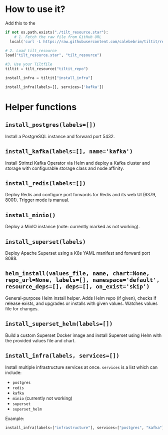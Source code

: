 # How to use it?

Add this to the 
```python
if not os.path.exists("./tilt_resource.star"):
    # 1. Fetch the raw file from GitHub URL
  local('curl -L https://raw.githubusercontent.com/calebebrim/tiltit/refs/heads/master/tilt_resource.star -o tilt_resource.star', quiet=True)

# 2. Load tilt_resource
load("tilt_resource.star", "tilt_resource")

#3. Use your Tiltfile 
tiltit = tilt_resource("tiltit_repo")

install_infra = tiltit["install_infra"]

install_infra(labels=[], services=['kafka'])
```

# Helper functions

## `install_postgres(labels=[])`

Install a PostgreSQL instance and forward port 5432.

## `install_kafka(labels=[], name='kafka')`

Install Strimzi Kafka Operator via Helm and deploy a Kafka cluster and storage with configurable storage class and node affinity.

## `install_redis(labels=[])`

Deploy Redis and configure port forwards for Redis and its web UI (6379, 8001). Trigger mode is manual.

## `install_minio()`

Deploy a MinIO instance (note: currently marked as not working).

## `install_superset(labels)`

Deploy Apache Superset using a K8s YAML manifest and forward port 8088.

## `helm_install(values_file, name, chart=None, repo_url=None, labels=[], namespace='default', resource_deps=[], deps=[], on_exist='skip')`

General-purpose Helm install helper. Adds Helm repo (if given), checks if release exists, and upgrades or installs with given values. Watches values file for changes.

## `install_superset_helm(labels=[])`

Build a custom Superset Docker image and install Superset using Helm with the provided values file and chart.

## `install_infra(labels, services=[])`

Install multiple infrastructure services at once. `services` is a list which can include:

* `postgres`
* `redis`
* `kafka`
* `minio` (currently not working)
* `superset`
* `superset_helm`

Example:

```python
install_infra(labels=["infrastructure"], services=["postgres", "kafka"])
```
